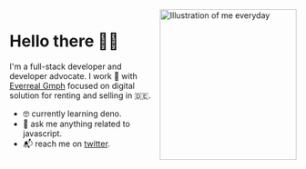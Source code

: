 <img align="right" src="https://github.com/labtocat/labtocat/blob/master/launch_day.png" alt="Illustration of me everyday" width=240px height=265px/>

# Hello there 👋🏽

I'm a full-stack developer and developer advocate.
I work 🏡 with [Everreal Gmph](https://www.everreal.co/) focused on digital solution for renting and selling in 🇩🇪.

- 🤓 currently learning deno.
- 💬 ask me anything related to javascript.
- 📬 reach me on [twitter](https://twitter.com/sachin_philip).
